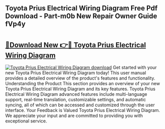 ## Toyota Prius Electrical Wiring Diagram Free Pdf Download - Part-m0b New Repair Owner Guide fVp4y

# <h2><a href="http://dfnspr.blite.top/?on=Toyota+Prius+Electrical+Wiring+Diagram">🔗Download New 👉🔴 Toyota Prius Electrical Wiring Diagram</a></h2>

[![Toyota Prius Electrical Wiring Diagram download](https://i.imgur.com/lujVjoI.png)](http://dfnspr.blite.top/?on=Toyota+Prius+Electrical+Wiring+Diagram)
Get started with your new Toyota Prius Electrical Wiring Diagram today! This user manual provides a detailed overview of the product's features and functionality. Understanding the Product This section provides an overview of your new Toyota Prius Electrical Wiring Diagram and its key features. Toyota Prius Electrical Wiring Diagram advanced features include multi-language support, real-time translation, customizable settings, and automatic syncing, all of which can be accessed and customized through the user interface. Your Feedback is Valued Toyota Prius Electrical Wiring Diagram. We appreciate your input and are committed to providing you with exceptional service.
